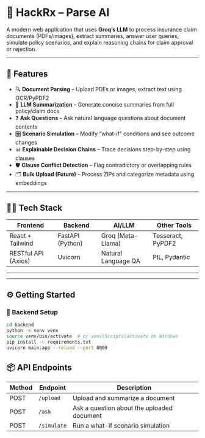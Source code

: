 # 📄 HackRx – Parse AI

A modern web application that uses **Groq’s LLM** to process insurance claim documents (PDFs/images), extract summaries, answer user queries, simulate policy scenarios, and explain reasoning chains for claim approval or rejection.

---

## 🚀 Features

- 🔍 **Document Parsing** – Upload PDFs or images, extract text using OCR/PyPDF2
- 🧠 **LLM Summarization** – Generate concise summaries from full policy/claim docs
- ❓ **Ask Questions** – Ask natural language questions about document contents
- 🎛️ **Scenario Simulation** – Modify “what-if” conditions and see outcome changes
- 📊 **Explainable Decision Chains** – Trace decisions step-by-step using clauses
- 🛡 **Clause Conflict Detection** – Flag contradictory or overlapping rules
- 🗂 **Bulk Upload (Future)** – Process ZIPs and categorize metadata using embeddings

---

## 🧑‍💻 Tech Stack

| Frontend           | Backend          | AI/LLM             | Other Tools        |
|--------------------|------------------|--------------------|--------------------|
| React + Tailwind   | FastAPI (Python) | Groq (Meta-Llama)  | Tesseract, PyPDF2  |
| RESTful API (Axios)| Uvicorn          | Natural Language QA| PIL, Pydantic      |

---


---

## ⚙️ Getting Started

### 🔧 Backend Setup

```bash
cd backend
python -m venv venv
source venv/bin/activate  # or venv\Scripts\activate on Windows
pip install -r requirements.txt
uvicorn main:app --reload --port 8000
```
## 📦 API Endpoints

| Method | Endpoint     | Description                                |
|--------|--------------|--------------------------------------------|
| POST   | `/upload`    | Upload and summarize a document            |
| POST   | `/ask`       | Ask a question about the uploaded document |
| POST   | `/simulate`  | Run a what-if scenario simulation          |


